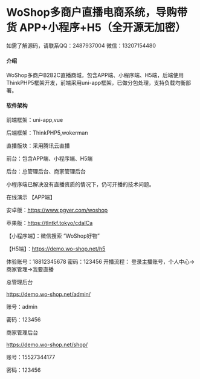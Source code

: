 # WoShop多商户直播电商系统，导购带货 APP+小程序+H5（全开源无加密）
 
如需了解源码，请联系QQ：2487937004  微信：13207154480

#### 介绍
WoShop多商户B2B2C直播商城，包含APP端、小程序端、H5端，后端使用ThinkPHP5框架开发，前端采用uni-app框架，已做分包处理，支持负载均衡部署。

#### 软件架构
前端框架：uni-app,vue

后端框架：ThinkPHP5,wokerman

直播版块：采用腾讯云直播

前台：包含APP端、小程序端、H5端

后台：总管理后台、商家管理后台

小程序端已解决没有直播资质的情况下，仍可开播的技术问题。

在线演示
【APP端】 

安卓版：https://www.pgyer.com/woshop

苹果版：https://tlntkf.tokyo/cdaICa

【小程序端】：微信搜索 “WoShop好物”

【H5端】：https://demo.wo-shop.net/h5

体验账号：18812345678 密码：123456
开播流程： 登录主播账号，个人中心->商家管理->我要直播


总管理后台 

https://demo.wo-shop.net/admin/ 

账号：admin 

密码：123456


商家管理后台 

https://demo.wo-shop.net/shop/ 

账号：15527344177 

密码：123456





